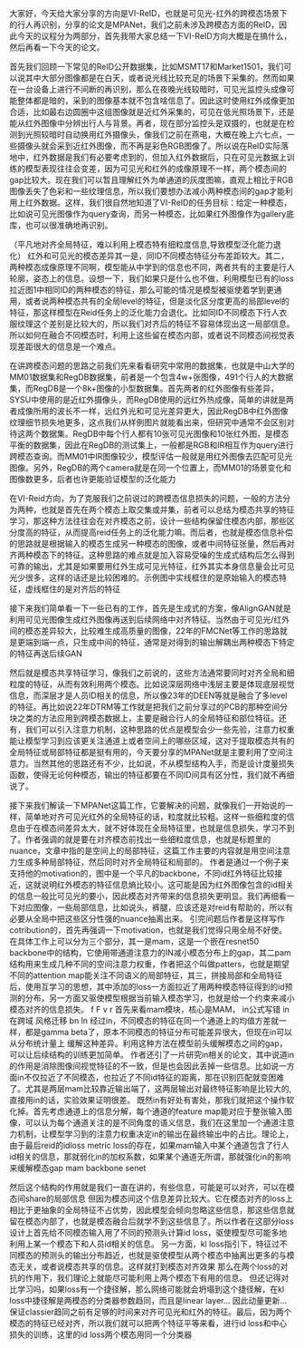 大家好，今天给大家分享的方向是VI-ReID，也就是可见光-红外的跨模态场景下的行人再识别，分享的论文是MPANet，我们之前未涉及跨模态方面的ReID，因此今天的议程分为两部分，首先我带大家总结一下VI-ReID方向大概是在搞什么，然后再看一下今天的论文。

首先我们回顾一下常见的ReID公开数据集，比如MSMT17和Market1501，我们可以说其中大部分图像都是在白天，或者说光线比较充足的场景下采集的。然而如果在一台设备上进行不间断的再识别，那么在夜晚光线较暗时，可见光监控头成像可能整体都是暗的，采到的图像基本就不包含啥信息了。因此这时使用红外成像更加合适，比如最右边圆圈中这组图像就是近红外采集的，可见在低光照场景下，还是能从红外图像中分辨出行人与背景。再者，现在部分监控头是双摄的，也就是在检测到光照较暗时自动换用红外摄像头，像我们之前在燕电，大概在晚上六七点，一些摄像头就会采到近红外图像，而不再是彩色RGB图像了。所以说在ReID实际落地中，红外数据是我们有必要考虑到的，但加入红外数据后，只在可见光数据上训练的模型表现往往会变差，因为可见光和红外的成像原理不一样，两个模态间的gap比较大。现在我们可以暂且理解红外为单通道的灰度图嘛，直观上相比于RGB图像丢失了色彩和一些纹理信息，所以我们要想办法减小两种模态间的gap才能利用上红外数据。这样，我们很自然地知道了VI-ReID的任务目标：给定一种模态，比如说可见光图像作为query查询，而另一种模态，比如果红外图像作为gallery底库，也可以很准确地再识别。

（平凡地对齐全局特征，难以利用上模态特有细粒度信息,导致模型泛化能力退化）
红外和可见光的模态差异其一是，同ID不同模态特征分布差距较大。其二，两种模态成像原理不同啊，模型能从中学到的信息也不同，两者共有的主要是行人轮廓，姿态上的信息。设想一下，我们如果只是什么也不做，利用模型已有的loss拉近图1中相同ID的两种模态的特征，那么可能的情况是模型被驱使着学到更通用，或者说两种模态共有的全局level的特征，但是淡化区分度更高的局部level的特征，那这样模型在Reid任务上的泛化能力会退化。比如同ID不同模态下行人衣服纹理这个差别是比较大的，所以我们对齐后的特征不容易体现出这一局部信息。所以如何在融合不同模态时，利用上这些留在模态内部，或者说不同模态间视觉表现差距很大的信息是一个难点。

在讲跨模态问题的思路之前我们先来看看研究中常用的数据集，也就是中山大学的MM01数据集和RegDB数据集，前者是一个包含4w+张图像，491个行人的大数据集，而RegDB是一个8k+图像的小型数据集。首先两者的红外图像有些差异，SYSU中使用的是近红外摄像头，而RegDB使用的远红外热成像，简单的讲就是两者成像所用的波长不一样，远红外光和可见光差异更大，因此RegDB中红外图像纹理细节损失地更多，这点我们从样例图片就能看出来，但研究中通常不会区别对待这两个数据集。RegDB中每个行人都有10张可见光图像和10张红外图，是模态平衡的数据集，因此在RegDB的测试集上，一般都是RGB和IR相互作为query进行跨模态查询。而MM01中IR图像较少，模型评估一般就是用红外图像去匹配可见光图像。另外，RegDB的两个camera就是在同一个位置上，而MM01的场景变化和图像数更多，后者也许更能验证模型的泛化能力

在VI-Reid方向，为了克服我们之前说过的跨模态信息损失的问题，一般的方法分为两种，也就是首先在两个模态上取交集或并集，前者可以总结为模态共享的特征学习，那这种方法往往会在对齐模态之前，设计一些结构保留住模态内部，那些区分度高的特征，从而提高reid任务上的泛化能力嘛。而后者，也就是模态信息补偿的思路就是根据输入的模态生成另一种模态的图像，或者中间特征张量，然后再对齐两种模态下的特征。这种思路的难点就是加入容易受噪的生成式结构后怎么得到可靠的输出，尤其是如果要用红外生成可见光特征，红外其实本身信息量会比可见光少很多，这样的话还是比较困难的。示例图中实线框住的是原始输入的模态特征，虚线框住的是对齐后的特征

接下来我们简单看一下一些已有的工作，首先是生成式的方案，像AlignGAN就是利用可见光图像生成红外图像再送到后续网络中对齐特征。当然由于可见光/红外间的模态差异较大，比较难生成高质量的图像，22年的FMCNet等工作的思路就是更端到端一点，只生成中间的特征，通常是对得到的输出解耦出两种模态下特定的特征再送后续GAN

然后就是模态共享特征学习，像我们之前说的，这些方法通常要同时对齐全局和细粒度的特征，从而有效利用两个模态。比如说深层网络中浅层主要是体现底层视觉信息，而深层才是人员ID相关的信息，所以像23年的DEEN等就是融合了多level的特征。再比如说22年DTRM等工作就是把我们之前分享过的PCB的那种空间分块之类的方法应用到跨模态数据上，主要是融合行人的全局特征和部位特征。还有，我们可以引入注意力机制，这种思路的优点是模型会少一些先验，注意力权重能让模型学习到应该更关注通道上或者空间上的哪些区域，这对于提取模态共有的全局特征或局部特征都是挺有用的，今天要分享的MPANet就是主要利用了空间注意力。当然其他的思路还有不少，比如说，不从模型结构入手，而是设计度量损失函数，使得无论何种模态，输出的特征都要在不同ID间具有区分性，我们就不再细说了。

接下来我们解读一下MPANet这篇工作，它要解决的问题，就像我们一开始说的一样，简单地对齐可见光红外的全局特征的话，粒度就比较粗。这样一些细粒度的信息由于在模态间差异太大，就不好体现在全局特征里，也就是信息损失，学习不到了。作者强调的就是要在对齐模态前找出一些细粒度信息，也就是标题里的nuance，文章中指的是空间上的局部特征，这篇工作主要的内容就是用空间注意力生成多种局部特征，然后同时对齐全局特征和局部的。
作者是通过一个例子来支持他的motivation的，图中是一个平凡的backbone，不同id红外特征比较接近，这就说明红外模态的特征信息熵比较小。这可能是因为红外图像包含的id相关的信息一般比可见光的要小，因此模态对齐带来的信息损失更明显。我们再细看一下对应图像，一些局部信息，比如说头，裤腿，应该还是对reid有帮助的，所以有必要从全局中把这些区分性强的nuance抽离出来。
引完问题后作者是这样写作cotribution的，首先再强调一下motivation，也就是我们觉得只用全局不好使。在具体工作上可以分为三个部分，其一是mam，这是一个嵌在resnet50 backbone中的结构，它使用带通道注意力的IN减小模态分布上的gap，其二pam结构用来生成几种不同的空间注意力权重，作者把这个叫做patters，也就是期望不同的attention map能关注不同语义的局部特征，其三，拼接局部和全局特征后，使用互学习的思想，其中添加的loss一方面拉近了用两种模态特征得到的id预测的分布，另一方面又驱使模型根据当前输入模态学习，也就是给一个约束来减小模态对齐的信息损失。
f F v r
首先来看mam模块，核心是MAM，
in公式写错
in在跨域 风格迁移
bn ln
经过in，不同模态的特征在同一个通道上的均值方差就一样，都是gamma beta了，原本不同模态的特征分布可能差异很大，但现在in可以从分布统计量上
缓解这种差异。利用这种方法在模型前头缓解模态之间的gap，可以让后续结构的训练更加简单。
作者还引了一片研究in相关的论文，其中说道in的作用是消除图像间视觉特征的不一致，但是也会因此丢掉一些信息。比如说一方面in不仅拉近了不同模态，也拉近了不同id特征的距离，那在识别匹配就变困难了。尤其是两层mam比较靠近输出端了，这两层输出对最终特征影响是比较大的,直接用in的话，实验效果证明很差。
既然in有好处有害处，那我们就把这个操作软化掉。首先考虑通道上的信息分解，每个通道的feature map能对应于整张输入图像，可以认为每个通道关注的是不同角度的语义信息，我们在这里加一个通道注意力机制，让模型学习到的注意力权重决定in的输出在最终输出中的占比。理论上，由于最后reid的idloss metric loss的存在，如果mam输入中某个通道包含了行人id相关的信息，那就弱化in的加权系数，如果某个通道无所谓，那就强化in的影响来缓解模态gap
mam backbone
senet

然后这个结构的作用就是我们一直在讲的，有些信息，可能是可以对齐，可以在模态间share的局部信息 但因为模态间这个信息差异比较大。它在模态对齐的loss上相比于更抽象的全局特征不占优势，因此模型会倾向忽略这些信息，那这些信息就留在模态内部了，也就是模态融合后就学不到这些信息了。所以作者在这部分loss设计上首先给不同模态输入用了不同的预测头计算id loss，驱使模型尽可能多地利用上某一个模态下和人员id相关的信息。
另一方面，kl loss指引下，特征过不同模态的预测头的输出分布趋近，也就是驱使模型从两个模态中抽离出更多的与模态无关，或者说模态共享的信息。这样就打到模态对齐效果
那么在两个loss的对抗的作用下，我们理论上就能尽可能利用上两个模态下有用的信息。
但还记得对比学习吗，如果loss有一个捷径解，那么网络可能就会坍塌到这个捷径解，在kl loss中捷径解是两模态的分类器参数趋同，而且是linear layer... 因此动量更新...保证classier趋同之前有足够的时间来对齐可见光和红外的特征。最后，因为两个模态的特征已经对齐，所以我们就可以把两个特征平等来看，进行id loss和中心损失的训练，这里的id loss两个模态用同一个分类器







